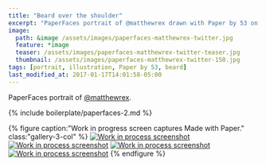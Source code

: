 ```yaml
---
title: "Beard over the shoulder"
excerpt: "PaperFaces portrait of @matthewrex drawn with Paper by 53 on an iPad."
image: 
  path: &image /assets/images/paperfaces-matthewrex-twitter.jpg 
  feature: *image
  teaser: /assets/images/paperfaces-matthewrex-twitter-teaser.jpg
  thumbnail: /assets/images/paperfaces-matthewrex-twitter-150.jpg
tags: [portrait, illustration, Paper by 53, beard]
last_modified_at: 2017-01-17T14:01:58-05:00
---
```


PaperFaces portrait of [@matthewrex](https://twitter.com/matthewrex).

{% include boilerplate/paperfaces-2.md %}

{% figure caption:"Work in progress screen captures Made with Paper." class:"gallery-3-col" %}
[![Work in process screenshot](/assets/images/paperfaces-matthewrex-process-1-600.jpg)](/assets/images/paperfaces-matthewrex-process-1-lg.jpg)
[![Work in process screenshot](/assets/images/paperfaces-matthewrex-process-2-600.jpg)](/assets/images/paperfaces-matthewrex-process-2-lg.jpg)
[![Work in process screenshot](/assets/images/paperfaces-matthewrex-process-3-600.jpg)](/assets/images/paperfaces-matthewrex-process-3-lg.jpg)
[![Work in process screenshot](/assets/images/paperfaces-matthewrex-process-4-600.jpg)](/assets/images/paperfaces-matthewrex-process-4-lg.jpg)
{% endfigure %}
